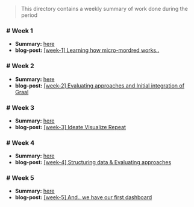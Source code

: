> This directory contains a weekly summary of work done during the period


### # Week 1

- **Summary:** [here](./week1/readme.md)
- **blog-post:** [[week-1] Learning how micro-mordred works..](https://inishchith.github.io/blog/2019/06/coding-period-1-1.html)

### # Week 2

- **Summary:** [here](./week2/readme.md)
- **blog-post:** [[week-2] Evaluating approaches and Initial integration of Graal](https://inishchith.github.io/blog/2019/06/coding-period-1-2.html)

### # Week 3

- **Summary:** [here](./week3/readme.md)
- **blog-post:** [[week-3] Ideate Visualize Repeat](https://inishchith.github.io/blog/2019/06/coding-period-1-3.html)


### # Week 4

- **Summary:** [here](./week4/readme.md)
- **blog-post:** [[week-4] Structuring data & Evaluating approaches](https://inishchith.github.io/blog/2019/06/coding-period-1-4.html)

### # Week 5

- **Summary:** [here](./week5/readme.md)
- **blog-post:** [[week-5] And.. we have our first dashboard](https://inishchith.github.io/blog/2019/06/coding-period-1-5.html)